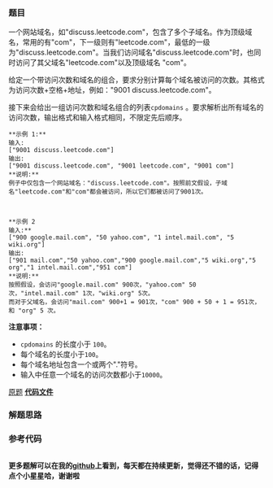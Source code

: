 ### 题目
一个网站域名，如"discuss.leetcode.com"，包含了多个子域名。作为顶级域名，常用的有"com"，下一级则有"leetcode.com"，最低的一级为"discuss.leetcode.com"。当我们访问域名"discuss.leetcode.com"时，也同时访问了其父域名"leetcode.com"以及顶级域名
"com"。

给定一个带访问次数和域名的组合，要求分别计算每个域名被访问的次数。其格式为访问次数+空格+地址，例如："9001
discuss.leetcode.com"。

接下来会给出一组访问次数和域名组合的列表`cpdomains` 。要求解析出所有域名的访问次数，输出格式和输入格式相同，不限定先后顺序。

    
    
    **示例 1:**
    输入: 
    ["9001 discuss.leetcode.com"]
    输出: 
    ["9001 discuss.leetcode.com", "9001 leetcode.com", "9001 com"]
    **说明:** 
    例子中仅包含一个网站域名："discuss.leetcode.com"。按照前文假设，子域名"leetcode.com"和"com"都会被访问，所以它们都被访问了9001次。
    
    
    
    **示例 2
    输入:** 
    ["900 google.mail.com", "50 yahoo.com", "1 intel.mail.com", "5 wiki.org"]
    输出: 
    ["901 mail.com","50 yahoo.com","900 google.mail.com","5 wiki.org","5 org","1 intel.mail.com","951 com"]
    **说明:** 
    按照假设，会访问"google.mail.com" 900次，"yahoo.com" 50次，"intel.mail.com" 1次，"wiki.org" 5次。
    而对于父域名，会访问"mail.com" 900+1 = 901次，"com" 900 + 50 + 1 = 951次，和 "org" 5 次。
    

**注意事项：**

  *  `cpdomains` 的长度小于 `100`。
  * 每个域名的长度小于`100`。
  * 每个域名地址包含一个或两个"."符号。
  * 输入中任意一个域名的访问次数都小于`10000`。

[原题](https://leetcode-cn.com/problems/subdomain-visit-count/)    **[代码文件]()**


### 解题思路




### 参考代码

```go


```




**更多题解可以在我的[github](https://github.com/LZH139/leetcode_Go)上看到，每天都在持续更新，觉得还不错的话，记得点个小星星哈，谢谢啦**
